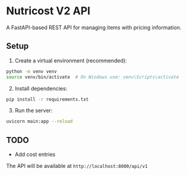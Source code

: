 # Nutricost V2 API

A FastAPI-based REST API for managing items with pricing information.

## Setup

1. Create a virtual environment (recommended):
```bash
python -m venv venv
source venv/bin/activate  # On Windows use: venv\Scripts\activate
```

2. Install dependencies:
```bash
pip install -r requirements.txt
```

3. Run the server:
```bash
uvicorn main:app --reload
```

## TODO
- Add cost entries

The API will be available at `http://localhost:8000/api/v1`